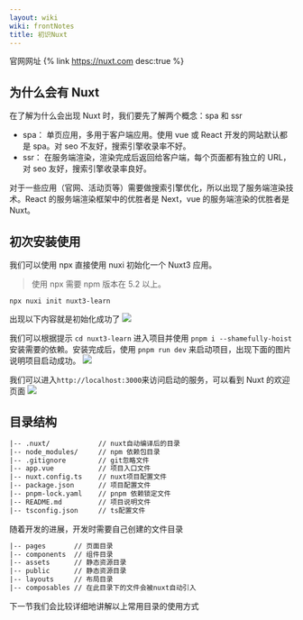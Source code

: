 ```yaml
---
layout: wiki
wiki: frontNotes
title: 初识Nuxt
---
```


官网网址
{% link https://nuxt.com desc:true %}

## 为什么会有 Nuxt

在了解为什么会出现 Nuxt 时，我们要先了解两个概念：spa 和 ssr

- spa： 单页应用，多用于客户端应用。使用 vue 或 React 开发的网站默认都是 spa。对 seo 不友好，搜索引擎收录率不好。
- ssr： 在服务端渲染，渲染完成后返回给客户端，每个页面都有独立的 URL，对 seo 友好，搜索引擎收录率良好。

对于一些应用（官网、活动页等）需要做搜索引擎优化，所以出现了服务端渲染技术。React 的服务端渲染框架中的优胜者是 Next，vue 的服务端渲染的优胜者是 Nuxt。

## 初次安装使用

我们可以使用 npx 直接使用 nuxi 初始化一个 Nuxt3 应用。

> 使用 npx 需要 npm 版本在 5.2 以上。

```shell
npx nuxi init nuxt3-learn
```

出现以下内容就是初始化成功了
![](/assets/wiki/Nuxt/nuxi初始化项目.png)

我们可以根据提示 `cd nuxt3-learn` 进入项目并使用 `pnpm i --shamefully-hoist` 安装需要的依赖。安装完成后，使用 `pnpm run dev` 来启动项目，出现下面的图片说明项目启动成功。
![](/assets/wiki/Nuxt/nuxt项目启动.png)

我们可以进入`http://localhost:3000`来访问启动的服务，可以看到 Nuxt 的欢迎页面
![](/assets/wiki/Nuxt/nuxt欢迎页.png)

## 目录结构

```txt 创建项目后的默认目录结构
|-- .nuxt/            // nuxt自动编译后的目录
|-- node_modules/     // npm 依赖包目录
|-- .gitignore        // git忽略文件
|-- app.vue           // 项目入口文件
|-- nuxt.config.ts    // nuxt项目配置文件
|-- package.json      // 项目配置文件
|-- pnpm-lock.yaml    // pnpm 依赖锁定文件
|-- README.md         // 项目说明文件
|-- tsconfig.json     // ts配置文件
```

随着开发的进展，开发时需要自己创建的文件目录

```txt 需要自己创建的目录概览
|-- pages       // 页面目录
|-- components  // 组件目录
|-- assets      // 静态资源目录
|-- public      // 静态资源目录
|-- layouts     // 布局目录
|-- composables // 在此目录下的文件会被nuxt自动引入
```

下一节我们会比较详细地讲解以上常用目录的使用方式
